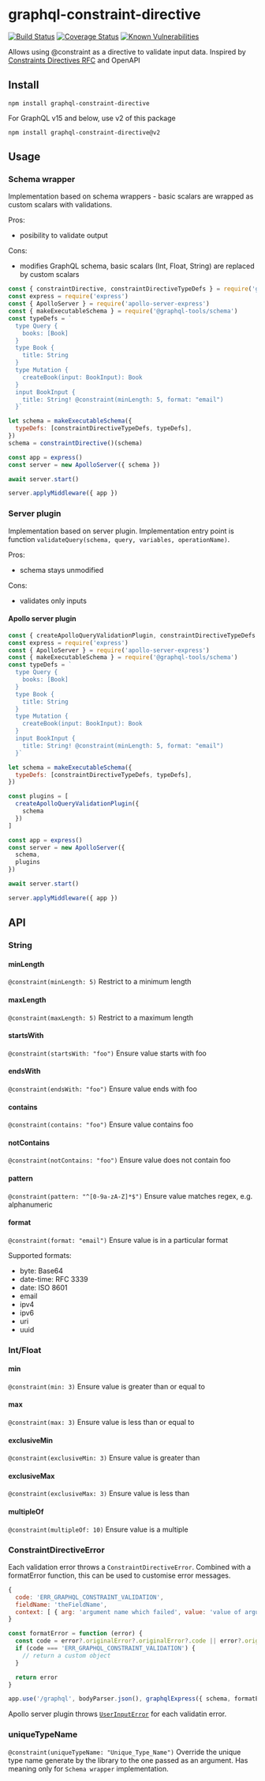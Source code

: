 # graphql-constraint-directive

[![Build Status](https://github.com/confuser/graphql-constraint-directive/actions/workflows/build.yaml/badge.svg)](https://github.com/confuser/graphql-constraint-directive/actions/workflows/build.yaml)
[![Coverage Status](https://coveralls.io/repos/github/confuser/graphql-constraint-directive/badge.svg?branch=master)](https://coveralls.io/github/confuser/graphql-constraint-directive?branch=master)
[![Known Vulnerabilities](https://snyk.io/test/github/confuser/graphql-constraint-directive/badge.svg?targetFile=package.json)](https://snyk.io/test/github/confuser/graphql-constraint-directive?targetFile=package.json)

Allows using @constraint as a directive to validate input data. Inspired by [Constraints Directives RFC](https://github.com/APIs-guru/graphql-constraints-spec) and OpenAPI

## Install
```
npm install graphql-constraint-directive
```

For GraphQL v15 and below, use v2 of this package

```
npm install graphql-constraint-directive@v2
```

## Usage

### Schema wrapper

Implementation based on schema wrappers - basic scalars are wrapped as custom scalars with validations. 

Pros:
* posibility to validate output

Cons:
* modifies GraphQL schema, basic scalars (Int, Float, String) are replaced by custom scalars

```js
const { constraintDirective, constraintDirectiveTypeDefs } = require('graphql-constraint-directive')
const express = require('express')
const { ApolloServer } = require('apollo-server-express')
const { makeExecutableSchema } = require('@graphql-tools/schema')
const typeDefs = `
  type Query {
    books: [Book]
  }
  type Book {
    title: String
  }
  type Mutation {
    createBook(input: BookInput): Book
  }
  input BookInput {
    title: String! @constraint(minLength: 5, format: "email")
  }`

let schema = makeExecutableSchema({
  typeDefs: [constraintDirectiveTypeDefs, typeDefs],
})
schema = constraintDirective()(schema)

const app = express()
const server = new ApolloServer({ schema })

await server.start()

server.applyMiddleware({ app })

```

### Server plugin

Implementation based on server plugin. Implementation entry point is function `validateQuery(schema, query, variables, operationName)`.

Pros:
* schema stays unmodified

Cons:
* validates only inputs

#### Apollo server plugin

```js
const { createApolloQueryValidationPlugin, constraintDirectiveTypeDefs } = require('graphql-constraint-directive')
const express = require('express')
const { ApolloServer } = require('apollo-server-express')
const { makeExecutableSchema } = require('@graphql-tools/schema')
const typeDefs = `
  type Query {
    books: [Book]
  }
  type Book {
    title: String
  }
  type Mutation {
    createBook(input: BookInput): Book
  }
  input BookInput {
    title: String! @constraint(minLength: 5, format: "email")
  }`

let schema = makeExecutableSchema({
  typeDefs: [constraintDirectiveTypeDefs, typeDefs],
})

const plugins = [
  createApolloQueryValidationPlugin({
    schema
  })
]

const app = express()
const server = new ApolloServer({ 
  schema,
  plugins
})

await server.start()

server.applyMiddleware({ app })
```

## API
### String
#### minLength
```@constraint(minLength: 5)```
Restrict to a minimum length

#### maxLength
```@constraint(maxLength: 5)```
Restrict to a maximum length

#### startsWith
```@constraint(startsWith: "foo")```
Ensure value starts with foo

#### endsWith
```@constraint(endsWith: "foo")```
Ensure value ends with foo

#### contains
```@constraint(contains: "foo")```
Ensure value contains foo

#### notContains
```@constraint(notContains: "foo")```
Ensure value does not contain foo

#### pattern
```@constraint(pattern: "^[0-9a-zA-Z]*$")```
Ensure value matches regex, e.g. alphanumeric

#### format
```@constraint(format: "email")```
Ensure value is in a particular format

Supported formats:
- byte: Base64
- date-time: RFC 3339
- date: ISO 8601
- email
- ipv4
- ipv6
- uri
- uuid

### Int/Float
#### min
```@constraint(min: 3)```
Ensure value is greater than or equal to

#### max
```@constraint(max: 3)```
Ensure value is less than or equal to

#### exclusiveMin
```@constraint(exclusiveMin: 3)```
Ensure value is greater than

#### exclusiveMax
```@constraint(exclusiveMax: 3)```
Ensure value is less than

#### multipleOf
```@constraint(multipleOf: 10)```
Ensure value is a multiple

### ConstraintDirectiveError
Each validation error throws a `ConstraintDirectiveError`. Combined with a formatError function, this can be used to customise error messages.

```js
{
  code: 'ERR_GRAPHQL_CONSTRAINT_VALIDATION',
  fieldName: 'theFieldName',
  context: [ { arg: 'argument name which failed', value: 'value of argument' } ]
}
```

```js
const formatError = function (error) {
  const code = error?.originalError?.originalError?.code || error?.originalError?.code || error?.code
  if (code === 'ERR_GRAPHQL_CONSTRAINT_VALIDATION') {
    // return a custom object
  }

  return error
}

app.use('/graphql', bodyParser.json(), graphqlExpress({ schema, formatError }))

```

Apollo server plugin throws [`UserInputError`](https://www.apollographql.com/docs/apollo-server/data/errors/#bad_user_input) for each validatin error.

### uniqueTypeName
```@constraint(uniqueTypeName: "Unique_Type_Name")```
Override the unique type name generate by the library to the one passed as an argument. 
Has meaning only for `Schema wrapper` implementation.
